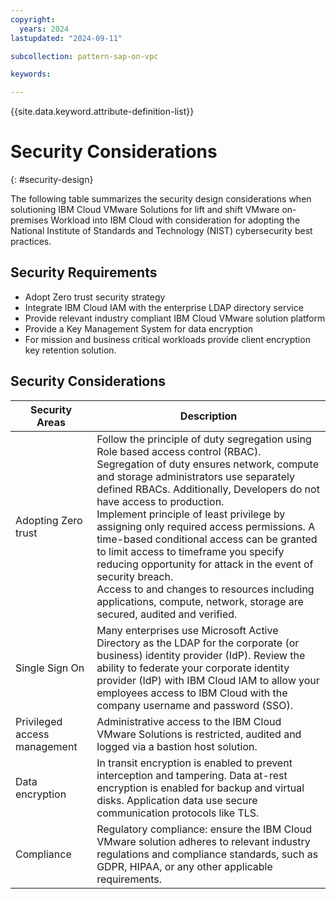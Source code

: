 ```yaml
---
copyright:
  years: 2024
lastupdated: "2024-09-11"

subcollection: pattern-sap-on-vpc

keywords:

---
```


{{site.data.keyword.attribute-definition-list}}

# Security Considerations

{: \#security-design}

The following table summarizes the security design considerations when solutioning IBM Cloud VMware Solutions for lift and shift VMware on-premises Workload into IBM Cloud with consideration for adopting the National Institute of Standards and Technology (NIST) cybersecurity best practices.

## Security Requirements

-   Adopt Zero trust security strategy
-   Integrate IBM Cloud IAM with the enterprise LDAP directory service
-   Provide relevant industry compliant IBM Cloud VMware solution platform
-   Provide a Key Management System for data encryption
-   For mission and business critical workloads provide client encryption key retention solution.

## Security Considerations

| Security Areas               | Description                                                                                                                                                                                                                                                                                                                                                                                                                                                                                                                                                     |
|------------------------------|-----------------------------------------------------------------------------------------------------------------------------------------------------------------------------------------------------------------------------------------------------------------------------------------------------------------------------------------------------------------------------------------------------------------------------------------------------------------------------------------------------------------------------------------------------------------|
| Adopting Zero trust | Follow the principle of duty segregation using Role based access control (RBAC). Segregation of duty ensures network, compute and storage administrators use separately defined RBACs. Additionally, Developers do not have access to production. <br> Implement principle of least privilege by assigning only required access permissions. A time-based conditional access can be granted to limit access to timeframe you specify reducing opportunity for attack in the event of security breach. <br> Access to and changes to resources including applications, compute, network, storage  are secured, audited and verified.  |
| Single Sign On               | Many enterprises use Microsoft Active Directory as the LDAP for the corporate (or business) identity provider (IdP). Review the ability to federate your corporate identity provider (IdP) with IBM Cloud IAM to allow your employees access to IBM Cloud with the company username and password (SSO).                                                                                                                                                                                                                                                         |
| Privileged access management | Administrative access to the IBM Cloud VMware Solutions is restricted, audited and logged via a bastion host solution.                                                                                                                                                                                                                                                                                                                                                                                                                                          |
| Data encryption              | In transit encryption is enabled to prevent interception and tampering. Data at-rest encryption is enabled for backup and virtual disks. Application data use secure communication protocols like TLS.                                                                                                                                                                                                                                                                                                                                                          |
| Compliance                   | Regulatory compliance: ensure the IBM Cloud VMware solution adheres to relevant industry regulations and compliance standards, such as GDPR, HIPAA, or any other applicable requirements.                                                                                                                                                                                                                                                                                                                                                                       |
